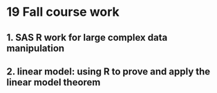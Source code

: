 # 19 Fall course work
## 1. SAS R work for large complex data manipulation
## 2. linear model: using R to prove and apply the linear model theorem 
